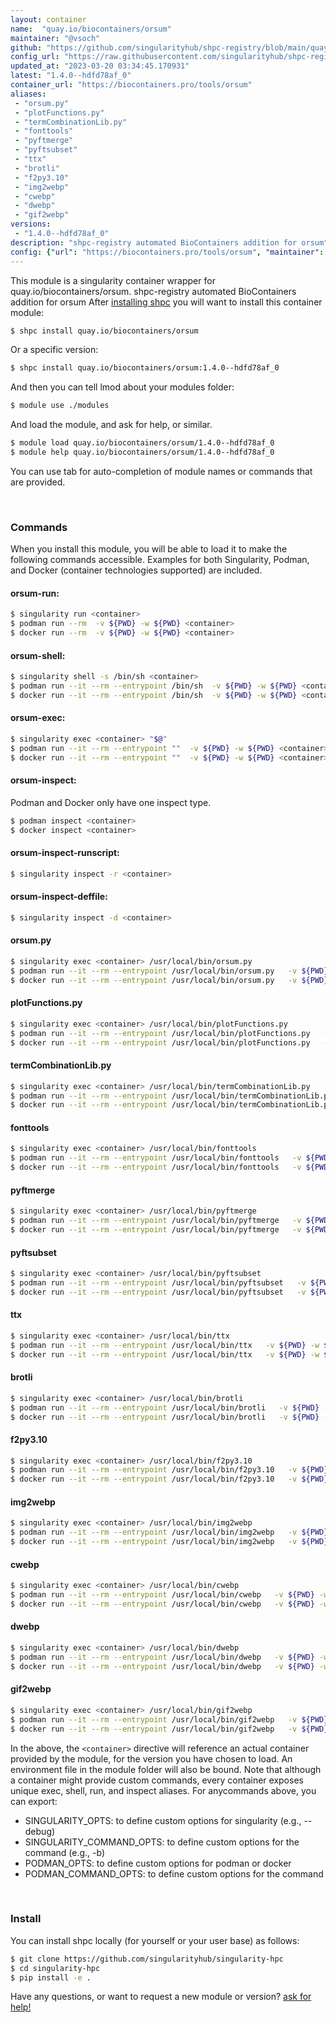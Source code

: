 ```yaml
---
layout: container
name:  "quay.io/biocontainers/orsum"
maintainer: "@vsoch"
github: "https://github.com/singularityhub/shpc-registry/blob/main/quay.io/biocontainers/orsum/container.yaml"
config_url: "https://raw.githubusercontent.com/singularityhub/shpc-registry/main/quay.io/biocontainers/orsum/container.yaml"
updated_at: "2023-03-20 03:34:45.170931"
latest: "1.4.0--hdfd78af_0"
container_url: "https://biocontainers.pro/tools/orsum"
aliases:
 - "orsum.py"
 - "plotFunctions.py"
 - "termCombinationLib.py"
 - "fonttools"
 - "pyftmerge"
 - "pyftsubset"
 - "ttx"
 - "brotli"
 - "f2py3.10"
 - "img2webp"
 - "cwebp"
 - "dwebp"
 - "gif2webp"
versions:
 - "1.4.0--hdfd78af_0"
description: "shpc-registry automated BioContainers addition for orsum"
config: {"url": "https://biocontainers.pro/tools/orsum", "maintainer": "@vsoch", "description": "shpc-registry automated BioContainers addition for orsum", "latest": {"1.4.0--hdfd78af_0": "sha256:dfa94f9ce9ff8053e2f39b85c49a835fa286586014b278b952b136431cd29ccf"}, "tags": {"1.4.0--hdfd78af_0": "sha256:dfa94f9ce9ff8053e2f39b85c49a835fa286586014b278b952b136431cd29ccf"}, "docker": "quay.io/biocontainers/orsum", "aliases": {"orsum.py": "/usr/local/bin/orsum.py", "plotFunctions.py": "/usr/local/bin/plotFunctions.py", "termCombinationLib.py": "/usr/local/bin/termCombinationLib.py", "fonttools": "/usr/local/bin/fonttools", "pyftmerge": "/usr/local/bin/pyftmerge", "pyftsubset": "/usr/local/bin/pyftsubset", "ttx": "/usr/local/bin/ttx", "brotli": "/usr/local/bin/brotli", "f2py3.10": "/usr/local/bin/f2py3.10", "img2webp": "/usr/local/bin/img2webp", "cwebp": "/usr/local/bin/cwebp", "dwebp": "/usr/local/bin/dwebp", "gif2webp": "/usr/local/bin/gif2webp"}}
---
```


This module is a singularity container wrapper for quay.io/biocontainers/orsum.
shpc-registry automated BioContainers addition for orsum
After [installing shpc](#install) you will want to install this container module:


```bash
$ shpc install quay.io/biocontainers/orsum
```

Or a specific version:

```bash
$ shpc install quay.io/biocontainers/orsum:1.4.0--hdfd78af_0
```

And then you can tell lmod about your modules folder:

```bash
$ module use ./modules
```

And load the module, and ask for help, or similar.

```bash
$ module load quay.io/biocontainers/orsum/1.4.0--hdfd78af_0
$ module help quay.io/biocontainers/orsum/1.4.0--hdfd78af_0
```

You can use tab for auto-completion of module names or commands that are provided.

<br>

### Commands

When you install this module, you will be able to load it to make the following commands accessible.
Examples for both Singularity, Podman, and Docker (container technologies supported) are included.

#### orsum-run:

```bash
$ singularity run <container>
$ podman run --rm  -v ${PWD} -w ${PWD} <container>
$ docker run --rm  -v ${PWD} -w ${PWD} <container>
```

#### orsum-shell:

```bash
$ singularity shell -s /bin/sh <container>
$ podman run --it --rm --entrypoint /bin/sh  -v ${PWD} -w ${PWD} <container>
$ docker run --it --rm --entrypoint /bin/sh  -v ${PWD} -w ${PWD} <container>
```

#### orsum-exec:

```bash
$ singularity exec <container> "$@"
$ podman run --it --rm --entrypoint ""  -v ${PWD} -w ${PWD} <container> "$@"
$ docker run --it --rm --entrypoint ""  -v ${PWD} -w ${PWD} <container> "$@"
```

#### orsum-inspect:

Podman and Docker only have one inspect type.

```bash
$ podman inspect <container>
$ docker inspect <container>
```

#### orsum-inspect-runscript:

```bash
$ singularity inspect -r <container>
```

#### orsum-inspect-deffile:

```bash
$ singularity inspect -d <container>
```


#### orsum.py

```bash
$ singularity exec <container> /usr/local/bin/orsum.py
$ podman run --it --rm --entrypoint /usr/local/bin/orsum.py   -v ${PWD} -w ${PWD} <container> -c " $@"
$ docker run --it --rm --entrypoint /usr/local/bin/orsum.py   -v ${PWD} -w ${PWD} <container> -c " $@"
```


#### plotFunctions.py

```bash
$ singularity exec <container> /usr/local/bin/plotFunctions.py
$ podman run --it --rm --entrypoint /usr/local/bin/plotFunctions.py   -v ${PWD} -w ${PWD} <container> -c " $@"
$ docker run --it --rm --entrypoint /usr/local/bin/plotFunctions.py   -v ${PWD} -w ${PWD} <container> -c " $@"
```


#### termCombinationLib.py

```bash
$ singularity exec <container> /usr/local/bin/termCombinationLib.py
$ podman run --it --rm --entrypoint /usr/local/bin/termCombinationLib.py   -v ${PWD} -w ${PWD} <container> -c " $@"
$ docker run --it --rm --entrypoint /usr/local/bin/termCombinationLib.py   -v ${PWD} -w ${PWD} <container> -c " $@"
```


#### fonttools

```bash
$ singularity exec <container> /usr/local/bin/fonttools
$ podman run --it --rm --entrypoint /usr/local/bin/fonttools   -v ${PWD} -w ${PWD} <container> -c " $@"
$ docker run --it --rm --entrypoint /usr/local/bin/fonttools   -v ${PWD} -w ${PWD} <container> -c " $@"
```


#### pyftmerge

```bash
$ singularity exec <container> /usr/local/bin/pyftmerge
$ podman run --it --rm --entrypoint /usr/local/bin/pyftmerge   -v ${PWD} -w ${PWD} <container> -c " $@"
$ docker run --it --rm --entrypoint /usr/local/bin/pyftmerge   -v ${PWD} -w ${PWD} <container> -c " $@"
```


#### pyftsubset

```bash
$ singularity exec <container> /usr/local/bin/pyftsubset
$ podman run --it --rm --entrypoint /usr/local/bin/pyftsubset   -v ${PWD} -w ${PWD} <container> -c " $@"
$ docker run --it --rm --entrypoint /usr/local/bin/pyftsubset   -v ${PWD} -w ${PWD} <container> -c " $@"
```


#### ttx

```bash
$ singularity exec <container> /usr/local/bin/ttx
$ podman run --it --rm --entrypoint /usr/local/bin/ttx   -v ${PWD} -w ${PWD} <container> -c " $@"
$ docker run --it --rm --entrypoint /usr/local/bin/ttx   -v ${PWD} -w ${PWD} <container> -c " $@"
```


#### brotli

```bash
$ singularity exec <container> /usr/local/bin/brotli
$ podman run --it --rm --entrypoint /usr/local/bin/brotli   -v ${PWD} -w ${PWD} <container> -c " $@"
$ docker run --it --rm --entrypoint /usr/local/bin/brotli   -v ${PWD} -w ${PWD} <container> -c " $@"
```


#### f2py3.10

```bash
$ singularity exec <container> /usr/local/bin/f2py3.10
$ podman run --it --rm --entrypoint /usr/local/bin/f2py3.10   -v ${PWD} -w ${PWD} <container> -c " $@"
$ docker run --it --rm --entrypoint /usr/local/bin/f2py3.10   -v ${PWD} -w ${PWD} <container> -c " $@"
```


#### img2webp

```bash
$ singularity exec <container> /usr/local/bin/img2webp
$ podman run --it --rm --entrypoint /usr/local/bin/img2webp   -v ${PWD} -w ${PWD} <container> -c " $@"
$ docker run --it --rm --entrypoint /usr/local/bin/img2webp   -v ${PWD} -w ${PWD} <container> -c " $@"
```


#### cwebp

```bash
$ singularity exec <container> /usr/local/bin/cwebp
$ podman run --it --rm --entrypoint /usr/local/bin/cwebp   -v ${PWD} -w ${PWD} <container> -c " $@"
$ docker run --it --rm --entrypoint /usr/local/bin/cwebp   -v ${PWD} -w ${PWD} <container> -c " $@"
```


#### dwebp

```bash
$ singularity exec <container> /usr/local/bin/dwebp
$ podman run --it --rm --entrypoint /usr/local/bin/dwebp   -v ${PWD} -w ${PWD} <container> -c " $@"
$ docker run --it --rm --entrypoint /usr/local/bin/dwebp   -v ${PWD} -w ${PWD} <container> -c " $@"
```


#### gif2webp

```bash
$ singularity exec <container> /usr/local/bin/gif2webp
$ podman run --it --rm --entrypoint /usr/local/bin/gif2webp   -v ${PWD} -w ${PWD} <container> -c " $@"
$ docker run --it --rm --entrypoint /usr/local/bin/gif2webp   -v ${PWD} -w ${PWD} <container> -c " $@"
```



In the above, the `<container>` directive will reference an actual container provided
by the module, for the version you have chosen to load. An environment file in the
module folder will also be bound. Note that although a container
might provide custom commands, every container exposes unique exec, shell, run, and
inspect aliases. For anycommands above, you can export:

 - SINGULARITY_OPTS: to define custom options for singularity (e.g., --debug)
 - SINGULARITY_COMMAND_OPTS: to define custom options for the command (e.g., -b)
 - PODMAN_OPTS: to define custom options for podman or docker
 - PODMAN_COMMAND_OPTS: to define custom options for the command

<br>

### Install

You can install shpc locally (for yourself or your user base) as follows:

```bash
$ git clone https://github.com/singularityhub/singularity-hpc
$ cd singularity-hpc
$ pip install -e .
```

Have any questions, or want to request a new module or version? [ask for help!](https://github.com/singularityhub/singularity-hpc/issues)